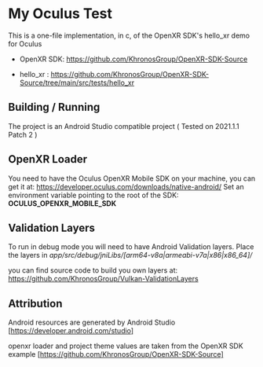 # My Oculus Test

This is a one-file implementation, in c, of the OpenXR SDK's hello_xr demo for Oculus

- OpenXR SDK: https://github.com/KhronosGroup/OpenXR-SDK-Source

- hello_xr : https://github.com/KhronosGroup/OpenXR-SDK-Source/tree/main/src/tests/hello_xr

## Building / Running
The project is an Android Studio compatible project ( Tested on 2021.1.1 Patch 2 )

## OpenXR Loader
You need to have the Oculus OpenXR Mobile SDK on your machine,
you can get it at: https://developer.oculus.com/downloads/native-android/
Set an environment variable pointing to the root of the SDK: **OCULUS_OPENXR_MOBILE_SDK**

## Validation Layers
To run in debug mode you will need to have Android Validation layers.
Place the layers in *app/src/debug/jniLibs/[arm64-v8a|armeabi-v7a|x86|x86_64]/*

you can find source code to build you own layers at: https://github.com/KhronosGroup/Vulkan-ValidationLayers

## Attribution
Android resources are generated by Android Studio [https://developer.android.com/studio]

openxr loader and project theme values are taken from the OpenXR SDK example [https://github.com/KhronosGroup/OpenXR-SDK-Source]